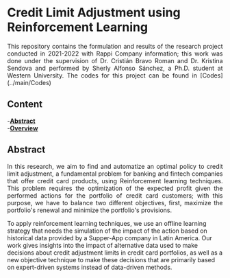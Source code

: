 # Credit Limit Adjustment using Reinforcement Learning

<p align = "justify">
This repository contains the formulation and results of the research project conducted in 2021-2022 with Rappi Company information; this work was done under the supervision of Dr. Cristián Bravo Roman and Dr. Kristina Sendova and performed by Sherly Alfonso Sánchez, a Ph.D. student at Western University.
The codes for this project can be found in [Codes](../main/Codes)
</p>


## Content
-**[Abstract](#abstract)**<br>
-**[Overview](#Overview)**<br>

## Abstract
<p align = "justify">
In this research, we aim to find and automatize an optimal policy to credit limit adjustment, a fundamental problem for banking and fintech companies that offer credit card products, using Reinforcement learning techniques. This problem requires the optimization of the expected profit given the performed actions for the portfolio of credit card customers; with this purpose, we have to balance two different objectives, first, maximize the portfolio's renewal and minimize the portfolio's provisions. 

To apply reinforcement learning techniques, we use an offline learning strategy that needs the simulation of the impact of the action based on historical data provided by a Supper-App company in Latin America. Our work gives insights into the impact of alternative data used to make decisions about credit adjustment limits in credit card portfolios, as well as a new objective technique to make these decisions that are primarily based on expert-driven systems instead of data-driven methods.
</p>
